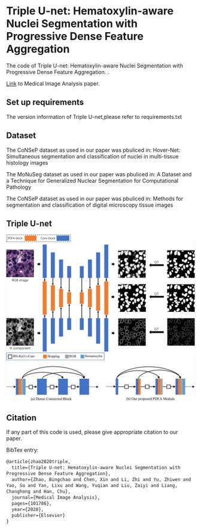 # Triple U-net: Hematoxylin-aware Nuclei Segmentation with Progressive Dense Feature Aggregation


The code of Triple U-net: Hematoxylin-aware Nuclei Segmentation with Progressive Dense Feature Aggregation.
. <br />


[Link](https://www.sciencedirect.com/science/article/abs/pii/S136184152030150X) to Medical Image Analysis paper. 

## Set up requirements
The version information of Triple U-net,please refer to requirements.txt

## Dataset

The CoNSeP dataset as used in our paper was pbuliced in: Hover-Net: Simultaneous segmentation and classification of nuclei in multi-tissue histology images

The MoNuSeg dataset as used in our paper was pbuliced in: A Dataset and a Technique for Generalized Nuclear Segmentation for Computational Pathology

The CoNSeP dataset as used in our paper was pbuliced in:  Methods for segmentation and classification of digital microscopy tissue images


##  Triple U-net
<div align="center">
    <img src="image/framework.png", width="1000">
    <img src="image/PDFA.PNG", width="1000">
</div>

## Citation

If any part of this code is used, please give appropriate citation to our paper. <br />

BibTex entry: <br />
```
@article{zhao2020triple,
  title={Triple U-net: Hematoxylin-aware Nuclei Segmentation with Progressive Dense Feature Aggregation},
  author={Zhao, Bingchao and Chen, Xin and Li, Zhi and Yu, Zhiwen and Yao, Su and Yan, Lixu and Wang, Yuqian and Liu, Zaiyi and Liang, Changhong and Han, Chu},
  journal={Medical Image Analysis},
  pages={101786},
  year={2020},
  publisher={Elsevier}
}
```


